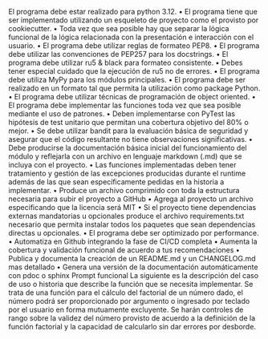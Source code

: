 El programa debe estar realizado para python 3.12.
• El programa tiene que ser implementado utilizando un esqueleto de proyecto como el
provisto por cookiecutter.
• Toda vez que sea posible hay que separar la lógica funcional de la lógica relacionada
con la presentación e interacción con el usuario.
• El programa debe utilizar reglas de formateo PEP8.
• El programa debe utilizar las convenciones de PEP257 para los docstrings.
• El programa debe utilizar ru5 & black para formateo consistente.
• Debes tener especial cuidado que la ejecución de ru5 no de errores.
• El programa debe utiliza MyPy para los módulos principales.
• El programa debe ser realizado en un formato tal que permita la utilización como
package Python.
• El programa debe utilizar técnicas de programación de object oriented.
• El programa debe implementar las funciones toda vez que sea posible mediante el
uso de patrones.
• Deben implementarse con PyTest las hipótesis de test unitario que permitan una
cobertura objetivo del 80% o mejor.
• Se debe utilizar bandit para la evaluación básica de seguridad y asegurar que el
código resultante no tiene observaciones significativas.
• Debe producirse la documentación básica inicial del funcionamiento del módulo y
reflejarla con un archivo en lenguaje markdown (.md) que se incluya con el proyecto.
• Las funciones implementadas deben tener tratamiento y gestión de las excepciones
producidas durante el runtime además de las que sean específicamente pedidas en
la historia a implementar.
• Produce un archivo comprimido con toda la estructura necesaria para subir el
proyecto a GitHub
• Agrega al proyecto un archivo especificando que la licencia será MIT
• Si el proyecto tiene dependencias externas mandatorias u opcionales produce el
archivo requirements.txt necesario que permita instalar todos los paquetes que sean
dependencias directas u opcionales.
• El programa debe ser optimizado por performance.
• Automatiza en Github integrando la fase de CI/CD completa
• Aumenta la cobertura y validación funcional de acuerdo a tus recomendaciones
• Publica y documenta la creación de un README.md y un CHANGELOG.md mas
detallado
• Genera una versión de la documentación automáticamente con pdoc o sphinx
Prompt funcional
La siguiente es la descripción del caso de uso o historia que describe la función que se
necesita implementar. Se trata de una función para el cálculo del factorial de un número
dado, el número podrá ser proporcionado por argumento o ingresado por teclado por el
usuario en forma mutuamente excluyente. Se harán controles de rango sobre la validez
del número provisto de acuerdo a la definición de la función factorial y la capacidad de
calcularlo sin dar errores por desborde.